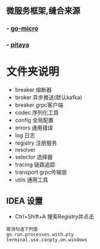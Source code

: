 ## 微服务框架,缝合来源
### - [go-micro](https://github.com/go-micro/go-micro)
### - [pitaya](https://github.com/topfreegames/pitaya)


# 文件夹说明

- breaker 熔断器
- broker 异步推送(默认kafka)
- breaker grpc客户端
- codec 序列化工具
- config 全局配置
- errors 通用错误
- log 日志
- registry 注册服务
- resolver 
- selector 选择器
- tracing 链路追踪
- transport grpc传输层
- utils 通用工具



## IDEA 设置
- Ctrl+Shift+A 搜索Registry并点击
```text
取消勾选下列值
go.run.processes.with.pty
terminal.use.conpty.on.windows
```